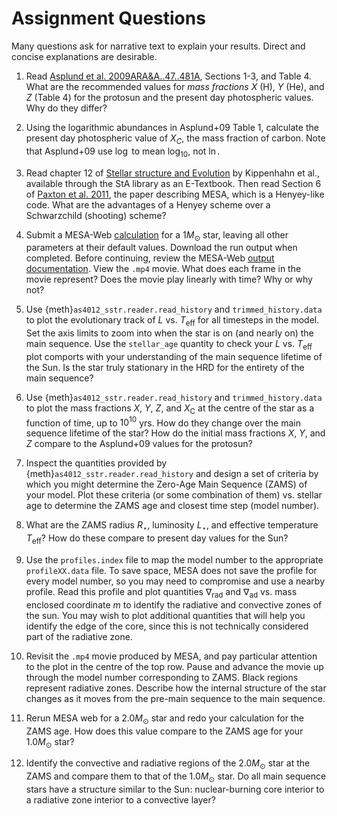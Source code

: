 # Assignment Questions

Many questions ask for narrative text to explain your results. Direct and concise explanations are desirable.

1. Read [Asplund et al. 2009ARA&A..47..481A](https://ui.adsabs.harvard.edu/abs/2009ARA%26A..47..481A/abstract), Sections 1-3, and Table 4. What are the recommended values for *mass fractions* $X$ (H), $Y$ (He), and $Z$ (Table 4) for the protosun and the present day photospheric values. Why do they differ? 

2. Using the logarithmic abundances in Asplund+09 Table 1, calculate the present day photospheric value of $X_C$, the mass fraction of carbon. Note that Asplund+09 use $\log$ to mean $\log_{10}$, not $\ln$. 

3. Read chapter 12 of [Stellar structure and Evolution](https://sta.rl.talis.com/link?url=https%3A%2F%2Fdoi-org.ezproxy.st-andrews.ac.uk%2F10.1007%2F978-3-642-30304-3&sig=fdcd1071b225a1cf90b44eda5279280c95987ab43c127ec62127524cf667c523) by Kippenhahn et al., available through the StA library as an E-Textbook. Then read Section 6 of [Paxton et al. 2011](https://ui.adsabs.harvard.edu/abs/2011ApJS..192....3P/abstract), the paper describing MESA, which is a Henyey-like code. What are the advantages of a Henyey scheme over a Schwarzchild (shooting) scheme? 

4. Submit a MESA-Web [calculation](http://user.astro.wisc.edu/~townsend/static.php?ref=mesa-web-submit) for a $1 M_\odot$ star, leaving all other parameters at their default values. Download the run output when completed. Before continuing, review the MESA-Web [output documentation](http://user.astro.wisc.edu/~townsend/static.php?ref=mesa-web-output). View the `.mp4` movie. What does each frame in the movie represent? Does the movie play linearly with time? Why or why not?

5. Use {meth}`as4012_sstr.reader.read_history` and `trimmed_history.data` to plot the evolutionary track of $L$ vs. $T_\mathrm{eff}$ for all timesteps in the model. Set the axis limits to zoom into when the star is on (and nearly on) the main sequence. Use the `stellar_age` quantity to check your $L$ vs. $T_\mathrm{eff}$ plot comports with your understanding of the main sequence lifetime of the Sun. Is the star truly stationary in the HRD for the entirety of the main sequence? 

6. Use {meth}`as4012_sstr.reader.read_history` and `trimmed_history.data` to plot the mass fractions $X$, $Y$, $Z$, and $X_\mathrm{C}$ at the centre of the star as a function of time, up to $10^{10}$ yrs. How do they change over the main sequence lifetime of the star? How do the initial mass fractions $X$, $Y$, and $Z$ compare to the Asplund+09 values for the protosun?
    
7.  Inspect the quantities provided by {meth}`as4012_sstr.reader.read_history` and design a set of criteria by which you might determine the Zero-Age Main Sequence (ZAMS) of your model. Plot these criteria (or some combination of them) vs. stellar age to determine the ZAMS age and closest time step (model number).

8. What are the ZAMS radius $R_\star$, luminosity $L_\star$, and effective temperature $T_\mathrm{eff}$? How do these compare to present day values for the Sun?

9. Use the `profiles.index` file to map the model number to the appropriate `profileXX.data` file. To save space, MESA does not save the profile for every model number, so you may need to compromise and use a nearby profile. Read this profile and plot quantities $\nabla_\mathrm{rad}$ and $\nabla_\mathrm{ad}$ vs. mass enclosed coordinate $m$ to identify the radiative and convective zones of the sun. You may wish to plot additional quantities that will help you identify the edge of the core, since this is not technically considered part of the radiative zone.

10. Revisit the `.mp4` movie produced by MESA, and pay particular attention to the plot in the centre of the top row. Pause and advance the movie up through the model number corresponding to ZAMS. Black regions represent radiative zones. Describe how the internal structure of the star changes as it moves from the pre-main sequence to the main sequence.

10. Rerun MESA web for a $2.0 M_\odot$ star and redo your calculation for the ZAMS age. How does this value compare to the ZAMS age for your $1.0 M_\odot$ star?

11. Identify the convective and radiative regions of the $2.0 M_\odot$ star at the ZAMS and compare them to that of the $1.0 M_\odot$ star. Do all main sequence stars have a structure similar to the Sun: nuclear-burning core interior to a radiative zone interior to a convective layer?